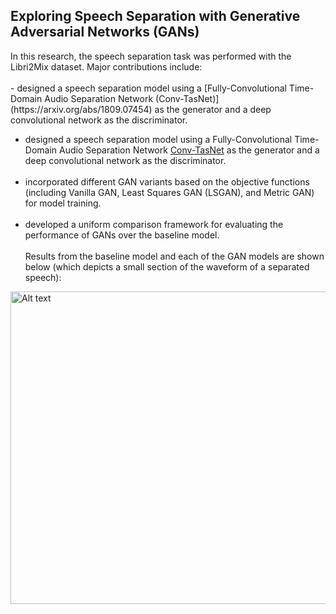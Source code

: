 <h2>Exploring Speech Separation with Generative Adversarial Networks (GANs)</h2><p> In this research, the speech separation task was performed with the Libri2Mix dataset. Major contributions include:<br><br> 
 - designed a speech separation model using a [Fully-Convolutional Time-Domain Audio Separation Network (Conv-TasNet)](https://arxiv.org/abs/1809.07454) as the generator and a deep convolutional network as the discriminator.

 -  designed a speech separation model using a Fully-Convolutional Time-Domain Audio Separation Network [Conv-TasNet](https://arxiv.org/abs/1809.07454) as the generator and a deep convolutional network as the discriminator. <br><br>
-  incorporated different GAN variants based on the objective functions (including Vanilla GAN, Least Squares GAN (LSGAN), and Metric GAN) for model training.<br><br>
-  developed a uniform comparison framework for evaluating the performance of GANs over the baseline model. 
 <br><br>
Results from the baseline model and each of the GAN models are shown below (which depicts a small section of the waveform of a separated speech):

<a href="https://github.com/abishek2019/Machine_Learning/blob/main/Speech%20Separation%20(Deep%20Learning%20Thesis%20Research)/assets/Result2.png">
<img src="https://github.com/abishek2019/Machine_Learning/blob/main/Speech%20Separation%20(Deep%20Learning%20Thesis%20Research)/assets/Result2.png" alt="Alt text" width="1000" height="500">
</a>



